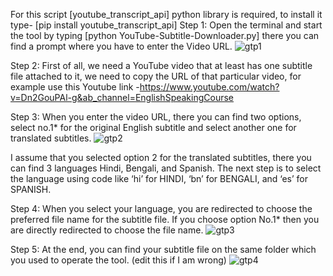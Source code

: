 For this script [youtube_transcript_api] python library is required, to install it type-
[pip install youtube_transcript_api]
Step 1:
Open the terminal and start the tool by typing [python YouTube-Subtitle-Downloader.py] there you can find a prompt where you have to enter the Video URL.
![gtp1](https://user-images.githubusercontent.com/96106415/147880642-0154afb2-667f-49c7-9f3f-8e338e64d167.png)

Step 2:
First of all, we need a YouTube video that at least has one subtitle file attached to it, we need to copy the URL of that particular video, for example use this Youtube link -https://www.youtube.com/watch?v=Dn2GouPAl-g&ab_channel=EnglishSpeakingCourse 

Step 3:
When you enter the video URL, there you can find two options, select no.1* for the original English subtitle and select another one for translated subtitles.
![gtp2](https://user-images.githubusercontent.com/96106415/147880698-053905aa-e87c-45ad-8ab7-e2e6cb9220fa.png)

I assume that you selected option 2 for the translated subtitles, there you can find 3 languages Hindi, Bengali, and Spanish. The next step is to select the language using code like ‘hi’ for HINDI, ‘bn’ for BENGALI, and ‘es’ for SPANISH.

Step 4:
When you select your language, you are redirected to choose the preferred file name for the subtitle file.
If you choose option No.1* then you are directly redirected to choose the file name.
![gtp3](https://user-images.githubusercontent.com/96106415/147880717-ee928e0f-4258-4531-b828-05dcf9b8df6c.png)

Step 5:
At the end, you can find your subtitle file on the same folder which you used to operate the tool. (edit this if I am wrong)
![gtp4](https://user-images.githubusercontent.com/96106415/147880722-65ce5196-8427-4202-ae6a-57cd277da8c5.png)


